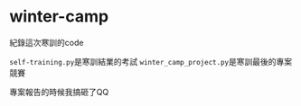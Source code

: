 # winter-camp

紀錄這次寒訓的code

`self-training.py`是寒訓結業的考試
`winter_camp_project.py`是寒訓最後的專案競賽

專案報告的時候我搞砸了QQ
